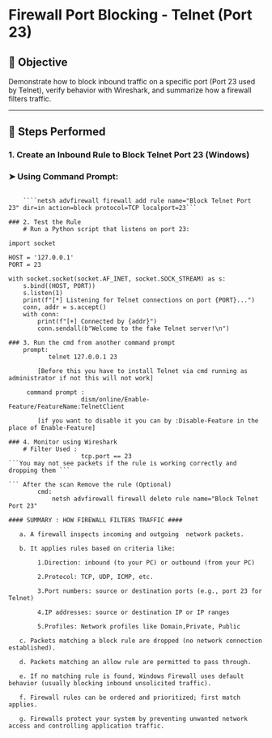 # Firewall Port Blocking - Telnet (Port 23)

## 📌 Objective
Demonstrate how to block inbound traffic on a specific port (Port 23 used by Telnet), verify behavior with Wireshark, and summarize how a firewall filters traffic.

---

## 🔧 Steps Performed

### 1. Create an Inbound Rule to Block Telnet Port 23 (Windows)

### ➤ Using Command Prompt:
```run the command prompt as administrator :

    ````netsh advfirewall firewall add rule name="Block Telnet Port 23" dir=in action=block protocol=TCP localport=23```

### 2. Test the Rule 
    # Run a Python script that listens on port 23:

import socket

HOST = '127.0.0.1'
PORT = 23

with socket.socket(socket.AF_INET, socket.SOCK_STREAM) as s:
    s.bind((HOST, PORT))
    s.listen(1)
    print(f"[*] Listening for Telnet connections on port {PORT}...")
    conn, addr = s.accept()
    with conn:
        print(f"[+] Connected by {addr}")
        conn.sendall(b"Welcome to the fake Telnet server!\n")

### 3. Run the cmd from another command prompt
    prompt:
           telnet 127.0.0.1 23  

        [Before this you have to install Telnet via cmd running as administrator if not this will not work]

     command prompt :
                    dism/online/Enable-Feature/FeatureName:TelnetClient   
       
        [if you want to disable it you can by :Disable-Feature in the place of Enable-Feature]            

### 4. Monitor using Wireshark 
    # Filter Used :
                    tcp.port == 23
```You may not see packets if the rule is working correctly and dropping them ```

``` After the scan Remove the rule (Optional)
        cmd:
            netsh advfirewall firewall delete rule name="Block Telnet Port 23"

#### SUMMARY : HOW FIREWALL FILTERS TRAFFIC ####

   a. A firewall inspects incoming and outgoing  network packets.

   b. It applies rules based on criteria like:

        1.Direction: inbound (to your PC) or outbound (from your PC)

        2.Protocol: TCP, UDP, ICMP, etc.

        3.Port numbers: source or destination ports (e.g., port 23 for Telnet)

        4.IP addresses: source or destination IP or IP ranges

        5.Profiles: Network profiles like Domain,Private, Public

   c. Packets matching a block rule are dropped (no network connection established).

   d. Packets matching an allow rule are permitted to pass through.

   e. If no matching rule is found, Windows Firewall uses default behavior (usually blocking inbound unsolicited traffic).

   f. Firewall rules can be ordered and prioritized; first match applies.

   g. Firewalls protect your system by preventing unwanted network access and controlling application traffic.



